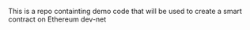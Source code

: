 This is a repo containting demo code that will be used to create a smart contract on Ethereum dev-net
